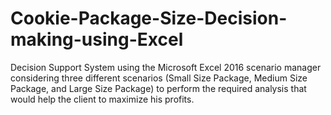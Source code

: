 # Cookie-Package-Size-Decision-making-using-Excel
Decision Support System using the Microsoft Excel 2016 scenario manager considering three different scenarios (Small Size Package, Medium Size Package, and Large Size Package) to perform the required analysis that would help the client to maximize his profits. 
